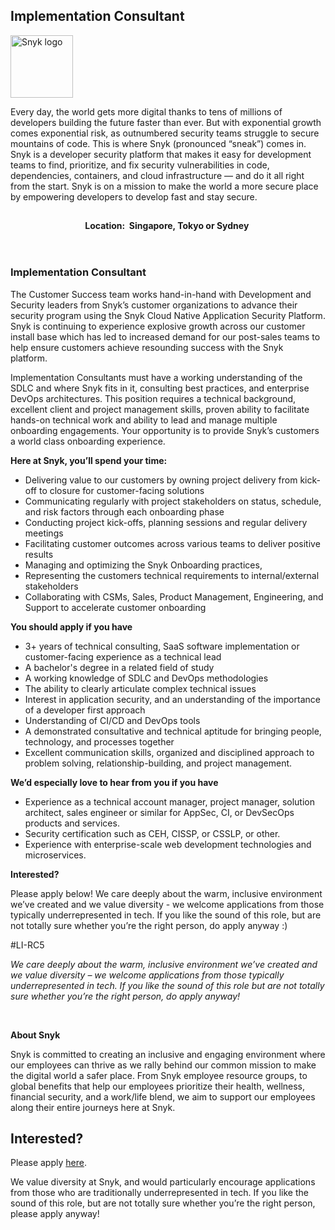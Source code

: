 Implementation Consultant
---

<img src="https://res.cloudinary.com/snyk/image/upload/v1537345894/press-kit/brand/logo-black.png" width="100" alt="Snyk logo" />

<div class="content-intro"><p><span style="font-weight: 400;">Every day, the world gets more digital thanks to tens of millions of developers building the future faster than ever. But with exponential growth comes exponential risk, as outnumbered security teams struggle to secure mountains of code. This is where Snyk (pronounced “sneak”) comes in. Snyk is a developer security platform that makes it easy for development teams to find, prioritize, and fix security vulnerabilities in code, dependencies, containers, and cloud infrastructure — and do it all right from the start. Snyk is on a mission to make the world a more secure place by empowering developers to develop fast and stay secure.</span></p></div><section class="content-wrapper">
<div class="content "><header class="visualHeader">
<h1 class="visualHeader__title"><strong style="font-size: 14px;">Location:&nbsp; Singapore, Tokyo or Sydney&nbsp;</strong></h1>
</header></div>
</section>
<section class="content-wrapper">
<div class="content ">
<div class="jobListing">
<div class="jobListing__main">
<div class="jobListing__main__text">
<div class="trix-content">
<h3>Implementation Consultant</h3>
<p>The Customer Success team works hand-in-hand with Development and Security leaders from Snyk’s customer organizations to advance their security program using the Snyk Cloud Native Application Security Platform. Snyk is continuing to experience explosive growth across our customer install base which has led to increased demand for our post-sales teams to help ensure customers achieve resounding success with the Snyk platform.&nbsp;&nbsp;</p>
<p>Implementation Consultants must have a working understanding of the SDLC and where Snyk fits in it, consulting best practices, and enterprise DevOps architectures. This position requires a technical background, excellent client and project management skills, proven ability to facilitate hands-on technical work and ability to lead and manage multiple onboarding engagements.&nbsp;Your opportunity is to provide Snyk’s customers a world class onboarding experience.</p>
<p><strong>Here at Snyk, you’ll spend your time:</strong></p>
<ul>
<li>Delivering value to our customers by owning project delivery from kick-off to closure for customer-facing solutions</li>
<li>Communicating regularly with project stakeholders on status, schedule, and risk factors through each onboarding phase</li>
<li>Conducting project kick-offs, planning sessions and regular delivery meetings</li>
<li>Facilitating customer outcomes across various teams to deliver positive results</li>
<li>Managing and optimizing the Snyk Onboarding practices,&nbsp;</li>
<li>Representing the customers technical requirements to internal/external stakeholders</li>
<li>Collaborating with CSMs, Sales, Product Management, Engineering, and Support to accelerate customer onboarding&nbsp;</li>
</ul>
<p><strong>You should apply if you have</strong></p>
<ul>
<li>3+ years of technical consulting, SaaS software implementation or customer-facing experience as a technical lead&nbsp;</li>
<li>A bachelor's degree in a related field of study</li>
<li>A working knowledge of SDLC and DevOps methodologies</li>
<li>The ability to clearly articulate complex technical issues</li>
<li>Interest in application security, and an understanding of the importance of a developer first approach</li>
<li>Understanding of CI/CD and DevOps tools</li>
<li>A demonstrated consultative and technical aptitude for bringing people, technology, and processes together&nbsp;</li>
<li>Excellent communication skills, organized and disciplined approach to problem solving, relationship-building, and project management.&nbsp;</li>
</ul>
<p><strong>We’d especially love to hear from you if you have</strong></p>
<ul>
<li>Experience as a technical account manager, project manager, solution architect, sales engineer or similar for AppSec, CI, or DevSecOps products and services.</li>
<li>Security certification such as CEH, CISSP, or CSSLP, or other.</li>
<li>Experience with enterprise-scale web development technologies and microservices.</li>
</ul>
<p><strong>Interested?</strong></p>
<p>Please apply below! We care deeply about the warm, inclusive environment we’ve created and we value diversity - we welcome applications from those typically underrepresented in tech. If you like the sound of this role, but are not totally sure whether you’re the right person, do apply anyway :)</p>
<p>#LI-RC5</p>
</div>
</div>
</div>
</div>
</div>
</section><div class="content-conclusion"><p><em data-stringify-type="italic">We care deeply about the warm, inclusive environment we’ve created and we value diversity – we welcome applications from those typically underrepresented in tech. If you like the sound of this role but are not totally sure whether you’re the right person, do apply anyway!</em></p>
<p>&nbsp;</p>
<p><strong>About Snyk</strong></p>
<p><strong><span style="font-weight: 400;">Snyk is committed to creating an inclusive and engaging environment where our employees can thrive as we rally behind our common mission to make the digital world a safer place. From Snyk employee resource groups, to global benefits that help our employees prioritize their health, wellness, financial security, and a work/life blend, we aim to support our employees along their entire journeys here at Snyk. </span></strong></p></div>

Interested?
---

Please apply [here](https://boards.greenhouse.io/snyk/jobs/6417695002#app).

We value diversity at Snyk, and would particularly encourage applications from those who are traditionally underrepresented in tech.
If you like the sound of this role, but are not totally sure whether you’re the right person, please apply anyway!
